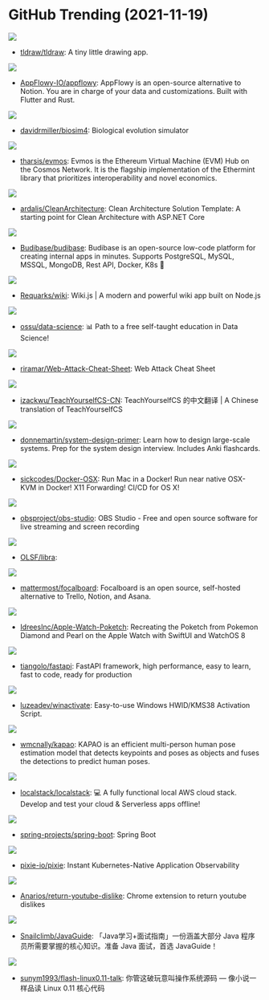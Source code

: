 # GitHub Trending (2021-11-19)

![](https://img.shields.io/badge/TypeScript-New%20641-green?style=flat-square&logo=appveyor)
- [tldraw/tldraw](https://github.com/tldraw/tldraw): A tiny little drawing app.

![](https://img.shields.io/badge/Rust-New%201-green?style=flat-square&logo=appveyor)
- [AppFlowy-IO/appflowy](https://github.com/AppFlowy-IO/appflowy): AppFlowy is an open-source alternative to Notion. You are in charge of your data and customizations. Built with Flutter and Rust.

![](https://img.shields.io/badge/C%2B%2B-New%20151-green?style=flat-square&logo=appveyor)
- [davidrmiller/biosim4](https://github.com/davidrmiller/biosim4): Biological evolution simulator

![](https://img.shields.io/badge/Go-New%207-green?style=flat-square&logo=appveyor)
- [tharsis/evmos](https://github.com/tharsis/evmos): Evmos is the Ethereum Virtual Machine (EVM) Hub on the Cosmos Network. It is the flagship implementation of the Ethermint library that prioritizes interoperability and novel economics.

![](https://img.shields.io/badge/C%23-New%2047-green?style=flat-square&logo=appveyor)
- [ardalis/CleanArchitecture](https://github.com/ardalis/CleanArchitecture): Clean Architecture Solution Template: A starting point for Clean Architecture with ASP.NET Core

![](https://img.shields.io/badge/JavaScript-New%20260-green?style=flat-square&logo=appveyor)
- [Budibase/budibase](https://github.com/Budibase/budibase): Budibase is an open-source low-code platform for creating internal apps in minutes. Supports PostgreSQL, MySQL, MSSQL, MongoDB, Rest API, Docker, K8s 🚀

![](https://img.shields.io/badge/Vue-New%2010-green?style=flat-square&logo=appveyor)
- [Requarks/wiki](https://github.com/Requarks/wiki): Wiki.js | A modern and powerful wiki app built on Node.js

![](https://img.shields.io/badge/none-New%2071-green?style=flat-square&logo=appveyor)
- [ossu/data-science](https://github.com/ossu/data-science): 📊 Path to a free self-taught education in Data Science!

![](https://img.shields.io/badge/none-New%20525-green?style=flat-square&logo=appveyor)
- [riramar/Web-Attack-Cheat-Sheet](https://github.com/riramar/Web-Attack-Cheat-Sheet): Web Attack Cheat Sheet

![](https://img.shields.io/badge/none-New%20129-green?style=flat-square&logo=appveyor)
- [izackwu/TeachYourselfCS-CN](https://github.com/izackwu/TeachYourselfCS-CN): TeachYourselfCS 的中文翻译 | A Chinese translation of TeachYourselfCS

![](https://img.shields.io/badge/Python-New%20228-green?style=flat-square&logo=appveyor)
- [donnemartin/system-design-primer](https://github.com/donnemartin/system-design-primer): Learn how to design large-scale systems. Prep for the system design interview. Includes Anki flashcards.

![](https://img.shields.io/badge/Shell-New%20488-green?style=flat-square&logo=appveyor)
- [sickcodes/Docker-OSX](https://github.com/sickcodes/Docker-OSX): Run Mac in a Docker! Run near native OSX-KVM in Docker! X11 Forwarding! CI/CD for OS X!

![](https://img.shields.io/badge/C-New%2076-green?style=flat-square&logo=appveyor)
- [obsproject/obs-studio](https://github.com/obsproject/obs-studio): OBS Studio - Free and open source software for live streaming and screen recording

![](https://img.shields.io/badge/Rust-New%2014-green?style=flat-square&logo=appveyor)
- [OLSF/libra](https://github.com/OLSF/libra): 

![](https://img.shields.io/badge/TypeScript-New%20116-green?style=flat-square&logo=appveyor)
- [mattermost/focalboard](https://github.com/mattermost/focalboard): Focalboard is an open source, self-hosted alternative to Trello, Notion, and Asana.

![](https://img.shields.io/badge/Swift-New%2017-green?style=flat-square&logo=appveyor)
- [IdreesInc/Apple-Watch-Poketch](https://github.com/IdreesInc/Apple-Watch-Poketch): Recreating the Poketch from Pokemon Diamond and Pearl on the Apple Watch with SwiftUI and WatchOS 8

![](https://img.shields.io/badge/Python-New%2087-green?style=flat-square&logo=appveyor)
- [tiangolo/fastapi](https://github.com/tiangolo/fastapi): FastAPI framework, high performance, easy to learn, fast to code, ready for production

![](https://img.shields.io/badge/Batchfile-New%2079-green?style=flat-square&logo=appveyor)
- [luzeadev/winactivate](https://github.com/luzeadev/winactivate): Easy-to-use Windows HWID/KMS38 Activation Script.

![](https://img.shields.io/badge/Python-New%2018-green?style=flat-square&logo=appveyor)
- [wmcnally/kapao](https://github.com/wmcnally/kapao): KAPAO is an efficient multi-person human pose estimation model that detects keypoints and poses as objects and fuses the detections to predict human poses.

![](https://img.shields.io/badge/Python-New%20114-green?style=flat-square&logo=appveyor)
- [localstack/localstack](https://github.com/localstack/localstack): 💻 A fully functional local AWS cloud stack. Develop and test your cloud & Serverless apps offline!

![](https://img.shields.io/badge/Java-New%2026-green?style=flat-square&logo=appveyor)
- [spring-projects/spring-boot](https://github.com/spring-projects/spring-boot): Spring Boot

![](https://img.shields.io/badge/C%2B%2B-New%2024-green?style=flat-square&logo=appveyor)
- [pixie-io/pixie](https://github.com/pixie-io/pixie): Instant Kubernetes-Native Application Observability

![](https://img.shields.io/badge/JavaScript-New%2091-green?style=flat-square&logo=appveyor)
- [Anarios/return-youtube-dislike](https://github.com/Anarios/return-youtube-dislike): Chrome extension to return youtube dislikes

![](https://img.shields.io/badge/Java-New%2070-green?style=flat-square&logo=appveyor)
- [Snailclimb/JavaGuide](https://github.com/Snailclimb/JavaGuide): 「Java学习+面试指南」一份涵盖大部分 Java 程序员所需要掌握的核心知识。准备 Java 面试，首选 JavaGuide！

![](https://img.shields.io/badge/HTML-New%20410-green?style=flat-square&logo=appveyor)
- [sunym1993/flash-linux0.11-talk](https://github.com/sunym1993/flash-linux0.11-talk): 你管这破玩意叫操作系统源码 — 像小说一样品读 Linux 0.11 核心代码


